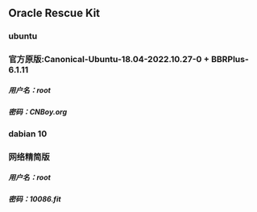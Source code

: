 ## Oracle Rescue Kit
### ubuntu
### 官方原版:Canonical-Ubuntu-18.04-2022.10.27-0 + BBRPlus-6.1.11
##### 用户名：root
##### 密码：CNBoy.org
###       
### dabian 10
### 网络精简版
##### 用户名：root
##### 密码：10086.fit
